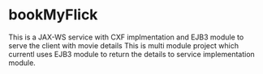 # bookMyFlick
This is a JAX-WS service with CXF implmentation and  EJB3 module to serve the client with movie details
This is multi module project which currentl uses EJB3 module to return the details to service implementation module.
